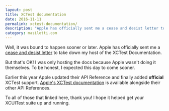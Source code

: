 ```yaml
---
layout: post
title: XCTest documentation
date: 2016-11-11
permalink: xctest-documentation/
description: "Apple has officially sent me a cease and desist letter to take down my host of the XCTest Documentation."
category: masilotti.com
---
```


Well, it was bound to happen sooner or later. Apple has officially sent me a [cease and desist letter](https://github.com/github/dmca/blob/master/2016/2016-11-10-Apple.md) to take down my host of the XCTest Documentation.

But that's OK! I was only hosting the docs because Apple wasn't doing it themselves. To be honest, I expected this day to come sooner.

Earlier this year Apple updated their API Reference and finally added **official** XCTest support. [Apple's XCTest documentation](https://developer.apple.com/reference/xctest) is available alongside their other API References.

To all of those that linked here, thank you! I hope it helped get your XCUITest suite up and running.
